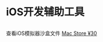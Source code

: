 # iOS开发辅助工具

## 
查看iOS模拟器沙盒文件 [Mac Store ¥30](https://itunes.apple.com/cn/app/parrot-development-assistant/id1213696021?l=en&mt=12)
